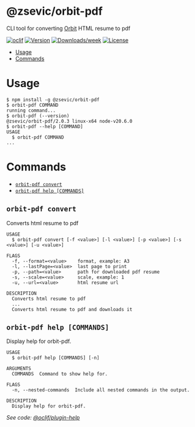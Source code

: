 @zsevic/orbit-pdf
=========

CLI tool for converting [Orbit](https://github.com/sharu725/online-cv) HTML resume to pdf

[![oclif](https://img.shields.io/badge/cli-oclif-brightgreen.svg)](https://oclif.io)
[![Version](https://img.shields.io/npm/v/@zsevic/orbit-pdf.svg)](https://npmjs.org/package/@zsevic/orbit-pdf)
[![Downloads/week](https://img.shields.io/npm/dw/@zsevic/orbit-pdf.svg)](https://www.npmjs.com/package/@zsevic/orbit-pdf)
[![License](https://img.shields.io/npm/l/@zsevic/orbit-pdf.svg)](https://github.com/zsevic/orbit-pdf/blob/master/package.json)

<!-- toc -->
* [Usage](#usage)
* [Commands](#commands)
<!-- tocstop -->
# Usage
<!-- usage -->
```sh-session
$ npm install -g @zsevic/orbit-pdf
$ orbit-pdf COMMAND
running command...
$ orbit-pdf (--version)
@zsevic/orbit-pdf/2.0.3 linux-x64 node-v20.6.0
$ orbit-pdf --help [COMMAND]
USAGE
  $ orbit-pdf COMMAND
...
```
<!-- usagestop -->
# Commands
<!-- commands -->
* [`orbit-pdf convert`](#orbit-pdf-convert)
* [`orbit-pdf help [COMMANDS]`](#orbit-pdf-help-commands)

## `orbit-pdf convert`

Converts html resume to pdf

```
USAGE
  $ orbit-pdf convert [-f <value>] [-l <value>] [-p <value>] [-s <value>] [-u <value>]

FLAGS
  -f, --format=<value>    format, example: A3
  -l, --lastPage=<value>  last page to print
  -p, --path=<value>      path for downloaded pdf resume
  -s, --scale=<value>     scale, example: 1
  -u, --url=<value>       html resume url

DESCRIPTION
  Converts html resume to pdf
  ...
  Converts html resume to pdf and downloads it
```

## `orbit-pdf help [COMMANDS]`

Display help for orbit-pdf.

```
USAGE
  $ orbit-pdf help [COMMANDS] [-n]

ARGUMENTS
  COMMANDS  Command to show help for.

FLAGS
  -n, --nested-commands  Include all nested commands in the output.

DESCRIPTION
  Display help for orbit-pdf.
```

_See code: [@oclif/plugin-help](https://github.com/oclif/plugin-help/blob/v6.0.4/src/commands/help.ts)_
<!-- commandsstop -->
